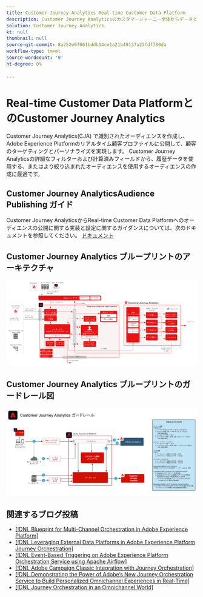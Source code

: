 ```yaml
---
title: Customer Journey Analytics Real-time Customer Data Platform
description: Customer Journey Analyticsのカスタマージャーニー全体からデータと顧客行動を統合および分析し、CJA から RTCDP にオーディエンスを公開します。
solution: Customer Journey Analytics
kt: null
thumbnail: null
source-git-commit: 8a252e0f061bddb14ce1a21b49137a22fdf700da
workflow-type: tm+mt
source-wordcount: '0'
ht-degree: 0%

---
```


# Real-time Customer Data PlatformとのCustomer Journey Analytics

Customer Journey Analytics(CJA) で識別されたオーディエンスを作成し、Adobe Experience Platformのリアルタイム顧客プロファイルに公開して、顧客のターゲティングとパーソナライズを実現します。 Customer Journey Analyticsの詳細なフィルターおよび計算済みフィールドから、履歴データを使用する、またはより絞り込まれたオーディエンスを使用するオーディエンスの作成に最適です。

## Customer Journey AnalyticsAudience Publishing ガイド

Customer Journey AnalyticsからReal-time Customer Data Platformへのオーディエンスの公開に関する実装と設定に関するガイダンスについては、次のドキュメントを参照してください。 [ドキュメント](https://experienceleague.adobe.com/docs/analytics-platform/using/cja-components/audiences/publish.html)

## Customer Journey Analytics ブループリントのアーキテクチャ

![アーキテクチャ図](assets/CJA_RTCDP.svg)

## Customer Journey Analytics ブループリントのガードレール図

![ガードレール図](assets/cja_guardrails.svg)

## 関連するブログ投稿

* [[!DNL Blueprint for Multi-Channel Orchestration in Adobe Experience Platform]](https://medium.com/adobetech/blueprint-for-multi-channel-orchestration-in-adobe-experience-platform-c68317e94184)
* [[!DNL Leveraging External Data Platforms in Adobe Experience Platform Journey Orchestration]](https://medium.com/adobetech/leveraging-external-data-platforms-in-adobe-experience-platform-journey-orchestration-54fc6134fe17)
* [[!DNL Event-Based Triggering on Adobe Experience Platform Orchestration Service using Apache Airflow]](https://medium.com/adobetech/event-based-triggering-on-adobe-experience-platform-orchestration-service-using-apache-airflow-8607b28251f1)
* [[!DNL Adobe Campaign Classic Integration with Journey Orchestration]](https://medium.com/adobetech/adobe-campaign-classic-integration-with-journey-orchestration-ae577653281)
* [[!DNL Demonstrating the Power of Adobe’s New Journey Orchestration Service to Build Personalized Omnichannel Experiences in Real-Time]](https://medium.com/adobetech/demonstrating-the-power-of-adobes-new-journey-orchestration-service-to-build-personalized-aa60d88cd34)
* [[!DNL Journey Orchestration in an Omnichannel World]](https://medium.com/adobetech/journey-orchestration-in-an-omnichannel-world-3a2d32d556d9)

